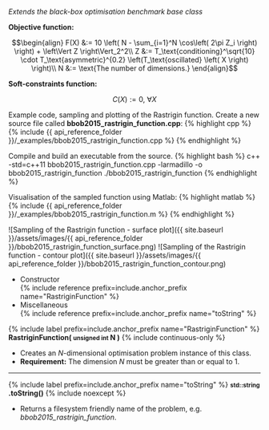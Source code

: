 *Extends the black-box optimisation benchmark base class*

**Objective function:**

$$\begin{align}
F(X) &:= 10 \left( N - \sum_{i=1}^N \cos\left( 2\pi Z_i \right) \right) + \left\Vert Z \right\Vert_2^2\\
Z &:= T_\text{conditioning}^\sqrt{10} \cdot T_\text{asymmetric}^{0.2} \left(T_\text{oscillated} \left( X \right) \right)\\
N &:= \text{The number of dimensions.}
\end{align}$$

**Soft-constraints function:**

$$C(X) := 0, \ \forall X$$

Example code, sampling and plotting of the Rastrigin function.
Create a new source file called **bbob2015_rastrigin_function.cpp**:
{% highlight cpp %}
{% include {{ api_reference_folder }}/_examples/bbob2015_rastrigin_function.cpp %}
{% endhighlight %}

Compile and build an executable from the source.
{% highlight bash %}
c++ -std=c++11 bbob2015_rastrigin_function.cpp -larmadillo -o bbob2015_rastrigin_function
./bbob2015_rastrigin_function
{% endhighlight %}

Visualisation of the sampled function using Matlab:
{% highlight matlab %}
{% include {{ api_reference_folder }}/_examples/bbob2015_rastrigin_function.m %}
{% endhighlight %}

![Sampling of the Rastrigin function - surface plot]({{ site.baseurl }}/assets/images/{{ api_reference_folder }}/bbob2015_rastrigin_function_surface.png)
![Sampling of the Rastrigin function - contour plot]({{ site.baseurl }}/assets/images/{{ api_reference_folder }}/bbob2015_rastrigin_function_contour.png)

- Constructor<br>
  {% include reference prefix=include.anchor_prefix name="RastriginFunction" %}
- Miscellaneous<br>
  {% include reference prefix=include.anchor_prefix name="toString" %}

{% include label prefix=include.anchor_prefix name="RastriginFunction" %}
**RastriginFunction( <small>unsigned int</small> N )** {% include continuous-only %}

- Creates an *N*-dimensional optimisation problem instance of this class.
- **Requirement:** The dimension *N* must be greater than or equal to 1.

---
{% include label prefix=include.anchor_prefix name="toString" %}
**<small>std::string</small> .toString()** {% include noexcept %}

- Returns a filesystem friendly name of the problem, e.g. *bbob2015_rastrigin_function*.